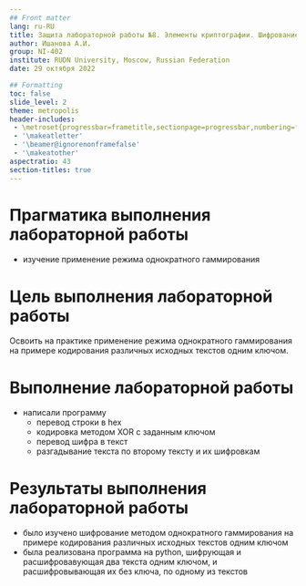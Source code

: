 ```yaml
---
## Front matter
lang: ru-RU
title: Защита лабораторной работы №8. Элементы криптографии. Шифрование (кодирование) различных исходных текстов одним ключом.
author: Ишанова А.И.
group: NI-402
institute: RUDN University, Moscow, Russian Federation
date: 29 октября 2022

## Formatting
toc: false
slide_level: 2
theme: metropolis
header-includes: 
 - \metroset{progressbar=frametitle,sectionpage=progressbar,numbering=fraction}
 - '\makeatletter'
 - '\beamer@ignorenonframefalse'
 - '\makeatother'
aspectratio: 43
section-titles: true
---
```


# Прагматика выполнения лабораторной работы

- изучение применение режима однократного гаммирования

# Цель выполнения лабораторной работы

Освоить на практике применение режима однократного гаммирования на примере кодирования различных исходных текстов одним ключом.

#  Выполнение лабораторной работы

- написали программу
    - перевод строки в hex
    - кодировка методом XOR с заданным ключом
    - перевод шифра в текст
    - разгадывание текста по второму тексту и их шифровкам

# Результаты выполнения лабораторной работы

- было изучено шифрование методом однократного гаммирования на примере кодирования различных исходных текстов одним ключом
- была реализована программа на python, шифрующая и расшифровавующая два текста одним ключом, и расшифровывающая их без ключа, по одному из текстов
